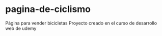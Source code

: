 # pagina-de-ciclismo
Página para vender bicicletas
Proyecto creado en el curso de desarrollo web de udemy
